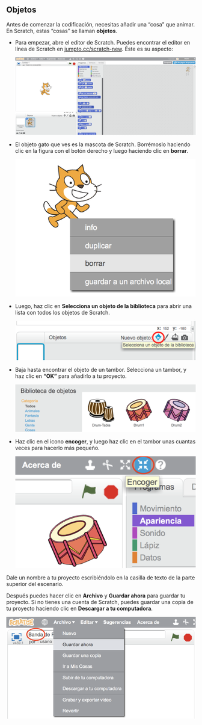 ## Objetos

Antes de comenzar la codificación, necesitas añadir una “cosa” que animar. En Scratch, estas “cosas” se llaman **objetos**.

+ Para empezar, abre el editor de Scratch. Puedes encontrar el editor en línea de Scratch en <a href="http://jumpto.cc/scratch-new" target="_blank">jumpto.cc/scratch-new</a>. Éste es su aspecto:
    
    ![captura de pantalla](images/band-scratch.png)

+ El objeto gato que ves es la mascota de Scratch. Borrémoslo haciendo clic en la figura con el botón derecho y luego haciendo clic en **borrar**.
    
    ![captura de pantalla](images/band-delete.png)

+ Luego, haz clic en **Selecciona un objeto de la biblioteca** para abrir una lista con todos los objetos de Scratch.
    
    ![captura de pantalla](images/band-sprite-library.png)

+ Baja hasta encontrar el objeto de un tambor. Selecciona un tambor, y haz clic en **“OK”** para añadirlo a tu proyecto.
    
    ![captura de pantalla](images/band-sprite-drum.png)

+ Haz clic en el icono **encoger**, y luego haz clic en el tambor unas cuantas veces para hacerlo más pequeño.
    
    ![captura de pantalla](images/band-shrink.png)

Dale un nombre a tu proyecto escribiéndolo en la casilla de texto de la parte superior del escenario.

Después puedes hacer clic en **Archivo** y **Guardar ahora** para guardar tu proyecto. Si no tienes una cuenta de Scratch, puedes guardar una copia de tu proyecto haciendo clic en **Descargar a tu computadora**.

![captura de pantalla](images/band-save.png)